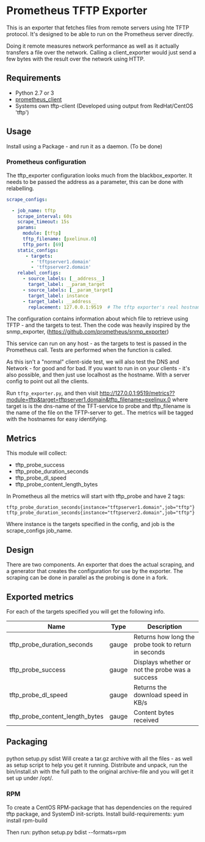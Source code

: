 # Prometheus TFTP Exporter

This is an exporter that fetches files from remote servers using hte TFTP protocol.
It's designed to be able to run on the Prometheus server directly.

Doing it remote measures network performance as well as it actually transfers a file over the network.
Calling a client_exporter would just send a few bytes with the result over the network using HTTP.

## Requirements

 * Python 2.7 or 3
 * [prometheus\_client](https://github.com/prometheus/client_python)
 * Systems own tftp-client (Developed using output from RedHat/CentOS 'tftp')

## Usage

Install using a Package - and run it as a daemon. (To be done)


### Prometheus configuration

The tftp_exporter configuration looks much from the blackbox_exporter.
It needs to be passed the address as a parameter, this can be
done with relabelling.

```YAML
scrape_configs:

  - job_name: tftp
    scrape_interval: 60s
    scrape_timeout: 15s
    params:
      module: [tftp]
      tftp_filename: [pxelinux.0]
      tftp_port: [69]
    static_configs:
       - targets:
         - 'tftpserver1.domain'
         - 'tftpserver2.domain'
    relabel_configs:
      - source_labels: [__address__]
        target_label: __param_target
      - source_labels: [__param_target]
        target_label: instance
      - target_label: __address__
        replacement: 127.0.0.1:9519  # The tftp exporter's real hostname:port.
```

The configuration contains information about which file to retrieve using TFTP - and the targets to test.
Then the code was heavily inspired by the snmp_exporter, (https://github.com/prometheus/snmp_exporter)

This service can run on any host - as the targets to test is passed in the Prometheus call. Tests are performed when the function is called.

As this isn't a "normal" client-side test, we will also test the DNS and Network - for good and for bad.
If you want to run in on your clients - it's also possible, and then just use localhost as the hostname. With a server config to point out all the clients.


Run `tftp_exporter.py`, and then visit http://127.0.0.1:9519/metrics??module=tftp&target=tftpserver1.domain&tftp_filename=pxelinux.0
where target is is the dns-name of the TFT-service to probe and tftp_filename is the name of the file on the TFTP-server to get..
The metrics will be tagged with the hostnames for easy identifying.

## Metrics
This module will collect:
* tftp_probe_success
* tftp_probe_duration_seconds
* tftp_probe_dl_speed
* tftp_probe_content_length_bytes

In Prometheus all the metrics will start with tftp_probe and have 2 tags:
```
tftp_probe_duration_seconds{instance="tftpserver1.domain",job="tftp"}
tftp_probe_duration_seconds{instance="tftpserver2.domain",job="tftp"}
```
Where instance is the targets specified in the config, and job is the scrape_configs job_name.


## Design

There are two components. An exporter that does the actual scraping,
and a generator that creates the configuration for use by the exporter.
The scraping can be done in parallel as the probing is done in a fork.


## Exported metrics
For each of the targets specified you will get the following info.

| Name                            | Type  | Description                                          |
| ------------------------------- | ----- | ---------------------------------------------------- |
| tftp_probe_duration_seconds     | gauge | Returns how long the probe took to return in seconds |
| tftp_probe_success              | gauge | Displays whether or not the probe was a success      |
| tftp_probe_dl_speed             | gauge | Returns the download speed in KB/s                   |
| tftp_probe_content_length_bytes | gauge | Content bytes received                               |


## Packaging
###
python setup.py sdist
Will create a tar.gz archive with all the files - as well as setup script to help you get it running.
Distribute and unpack, run the bin/install.sh with the full path to the original archive-file and you will get it set up under /opt/.

### RPM
To create a CentOS RPM-package that has dependencies on the required tftp package, and SystemD init-scripts.
Install build-requirements: yum install rpm-build

Then run: python setup.py bdist --formats=rpm

